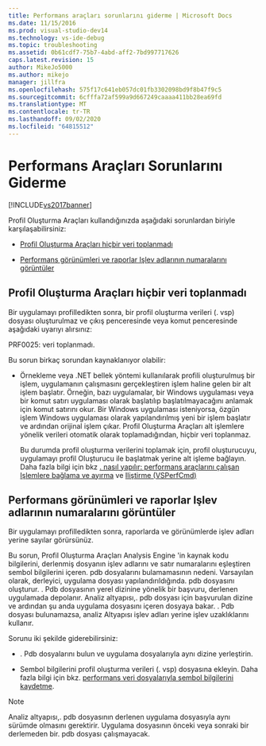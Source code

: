 ```yaml
---
title: Performans araçları sorunlarını giderme | Microsoft Docs
ms.date: 11/15/2016
ms.prod: visual-studio-dev14
ms.technology: vs-ide-debug
ms.topic: troubleshooting
ms.assetid: 0b61cdf7-75b7-4abd-aff2-7bd997717626
caps.latest.revision: 15
author: MikeJo5000
ms.author: mikejo
manager: jillfra
ms.openlocfilehash: 575f17c641eb057dc01fb3302098bd9f8b47f9c5
ms.sourcegitcommit: 6cfffa72af599a9d667249caaaa411bb28ea69fd
ms.translationtype: MT
ms.contentlocale: tr-TR
ms.lasthandoff: 09/02/2020
ms.locfileid: "64815512"
---
```

# <a name="troubleshooting-performance-tools-issues"></a>Performans Araçları Sorunlarını Giderme
[!INCLUDE[vs2017banner](../includes/vs2017banner.md)]

Profil Oluşturma Araçları kullandığınızda aşağıdaki sorunlardan biriyle karşılaşabilirsiniz:  
  
- [Profil Oluşturma Araçları hiçbir veri toplanmadı](#NoDataCollected)  
  
- [Performans görünümleri ve raporlar Işlev adlarının numaralarını görüntüler](#NoSymbols)  
  
## <a name="no-data-is-collected-by-the-profiling-tools"></a><a name="NoDataCollected"></a> Profil Oluşturma Araçları hiçbir veri toplanmadı  
 Bir uygulamayı profilledikten sonra, bir profil oluşturma verileri (. vsp) dosyası oluşturulmaz ve çıkış penceresinde veya komut penceresinde aşağıdaki uyarıyı alırsınız:  
  
 PRF0025: veri toplanmadı.  
  
 Bu sorun birkaç sorundan kaynaklanıyor olabilir:  
  
- Örnekleme veya .NET bellek yöntemi kullanılarak profili oluşturulmuş bir işlem, uygulamanın çalışmasını gerçekleştiren işlem haline gelen bir alt işlem başlatır. Örneğin, bazı uygulamalar, bir Windows uygulaması veya bir komut satırı uygulaması olarak başlatılıp başlatılmayacağını anlamak için komut satırını okur. Bir Windows uygulaması isteniyorsa, özgün işlem Windows uygulaması olarak yapılandırılmış yeni bir işlem başlatır ve ardından orijinal işlem çıkar. Profil Oluşturma Araçları alt işlemlere yönelik verileri otomatik olarak toplamadığından, hiçbir veri toplanmaz.  
  
     Bu durumda profil oluşturma verilerini toplamak için, profil oluşturucuyu, uygulamayı profil Oluşturucu ile başlatmak yerine alt işleme bağlayın. Daha fazla bilgi için bkz [. nasıl yapılır: performans araçlarını çalışan Işlemlere bağlama ve ayırma](../profiling/how-to-attach-and-detach-performance-tools-to-running-processes.md) ve [Iliştirme (VSPerfCmd)](../profiling/attach.md)  
  
## <a name="performance-views-and-reports-display-numbers-for-function-names"></a><a name="NoSymbols"></a> Performans görünümleri ve raporlar Işlev adlarının numaralarını görüntüler  
 Bir uygulamayı profilledikten sonra, raporlarda ve görünümlerde işlev adları yerine sayılar görürsünüz.  
  
 Bu sorun, Profil Oluşturma Araçları Analysis Engine 'in kaynak kodu bilgilerini, derlenmiş dosyanın işlev adlarını ve satır numaralarını eşleştiren sembol bilgilerini içeren. pdb dosyalarını bulamamasının nedeni. Varsayılan olarak, derleyici, uygulama dosyası yapılandırıldığında. pdb dosyasını oluşturur. . Pdb dosyasının yerel dizinine yönelik bir başvuru, derlenen uygulamada depolanır. Analiz altyapısı,. pdb dosyası için başvurulan dizine ve ardından şu anda uygulama dosyasını içeren dosyaya bakar. . Pdb dosyası bulunamazsa, analiz Altyapısı işlev adları yerine işlev uzaklıklarını kullanır.  
  
 Sorunu iki şekilde giderebilirsiniz:  
  
- . Pdb dosyalarını bulun ve uygulama dosyalarıyla aynı dizine yerleştirin.  
  
- Sembol bilgilerini profil oluşturma verileri (. vsp) dosyasına ekleyin. Daha fazla bilgi için bkz. [performans veri dosyalarıyla sembol bilgilerini kaydetme](../profiling/saving-symbol-information-with-performance-data-files.md).  
  
> [!NOTE]
> Analiz altyapısı,. pdb dosyasının derlenen uygulama dosyasıyla aynı sürümde olmasını gerektirir. Uygulama dosyasının önceki veya sonraki bir derlemeden bir. pdb dosyası çalışmayacak.
